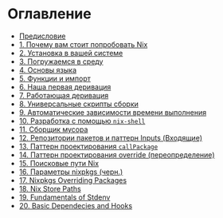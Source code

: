 # Оглавление

- [Предисловие](00-preface.md)
- [1. Почему вам стоит попробовать Nix](01-why-you-should-give-it-try.md)
- [2. Установка в вашей системе](02-install-on-your-running-system.md)
- [3. Погружаемся в среду](03-enter-environment.md)
- [4. Основы языка](04-basics-of-language.md)
- [5. Функции и импорт](05-functions-and-imports.md)
- [6. Наша первая деривация](06-our-first-derivation.md)
- [7. Работающая деривация](07-working-derivation.md)
- [8. Универсальные скрипты сборки](08-generic-builders.md)
- [9. Автоматические зависимости времени выполнения](09-automatic-runtime.md)
- [10. Разработка с помощью `nix-shell`](10-developing-with-nix-shell.md)
- [11. Сборщик мусора](11-garbage-collector.md)
- [12. Репозитории пакетов и паттерн Inputs (Входящие)](12-inputs-design-pattern.md)
- [13. Паттерн проектирования `callPackage`](13-callpackage-design-pattern.md)
- [14. Паттерн проектирования override (переопределение)](14-override-design-pattern.md)
- [15. Поисковые пути Nix](15-nix-search-paths.md)
- [16. Параметры nixpkgs (черн.)](16-nixpkgs-parameters.md)
- [17. Nixpkgs Overriding Packages]()
- [18. Nix Store Paths]()
- [19. Fundamentals of Stdenv]()
- [20. Basic Dependecies and Hooks]()
